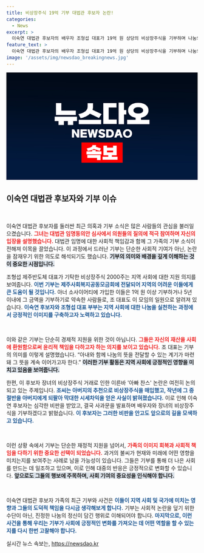 ```yaml
---
title: 비상장주식 19억 기부 대법관 후보자 논란!
categories:
  - News
excerpt: >
  이숙연 대법관 후보자의 배우자 조형섭 대표가 19억 원 상당의 비상장주식을 기부하며 나눔의 뜻을 강조했습니다. 그러나 후보자의 딸이 아버지의 추천으로 시세차익을 얻은 사실이 논란에 휘말려, 기부 결정이 주목받고 있습니다.
feature_text: >
  이숙연 대법관 후보자의 배우자 조형섭 대표가 19억 원 상당의 비상장주식을 기부하며 나눔의 뜻을 강조했습니다. 그러나 후보자의 딸이 아버지의 추천으로 시세차익을 얻은 사실이 논란에 휘말려, 기부 결정이 주목받고 있습니다.
image: '/assets/img/newsdao_breakingnews.jpg'
---
```


<p><img src="/assets/img/newsdao_breakingnews.jpg" alt="bookingtag 속보" /></p>

<h2 data-ke-size="size26">이숙연 대법관 후보자와 기부 이슈</h2>

<p data-ke-size="size16">&nbsp;</p>

<p>이숙연 대법관 후보자를 둘러싼 최근 의혹과 기부 소식은 많은 사람들의 관심을 불러일으켰습니다. <b><span style="color: #ee2323;">그녀는 대법관 임명동의안 심사에서 의원들의 질의에 적극 참여하며 자신의 입장을 설명했습니다.</span></b> 대법관 임명에 대한 사회적 책임감과 함께 그 가족의 기부 소식이 전해져 이목을 끌었습니다. 이 과정에서 드러난 기부는 단순한 사회적 기여가 아닌, 논란을 잠재우기 위한 의도로 해석되기도 했습니다. <b><span style="background-color: #21538527;">기부의 의미와 배경을 깊게 이해하는 것이 중요한 시점입니다.</span></b> </p>

<p>조형섭 제주반도체 대표가 기탁한 비상장주식 2000주는 지역 사회에 대한 지원 의지를 보여줍니다. <b><span style="color: #1a5490;">이번 기부는 제주사회복지공동모금회에 전달되어 지역의 어려운 이들에게 큰 도움이 될 것입니다.</span></b> 아너 소사이어티에 가입한 이들은 1억 원 이상 기부하거나 5년 이내에 그 금액을 기부하기로 약속한 사람들로, 조 대표도 이 모임의 일원으로 알려져 있습니다. <b><span style="color: #1a5490;">이숙연 후보자와 조형섭 대표 부부는 지역 사회에 대한 나눔을 실천하는 과정에서 긍정적인 이미지를 구축하고자 노력하고 있습니다.</span></b> </p>

<p data-ke-size="size16">&nbsp;</p>

<p>이와 같은 기부는 단순히 경제적 지원을 위한 것이 아닙니다. <b><span style="color: #ee2323;">그들은 자신의 재산을 사회에 환원함으로써 윤리적 책임을 다하고자 하는 의지를 보이고 있습니다.</span></b> 조 대표는 기부의 의미를 이렇게 설명했습니다. “아내와 함께 나눔의 뜻을 전달할 수 있는 계기가 마련돼 그 뜻을 계속 이어가고자 한다.” <b><span style="background-color: #21538527;">이러한 기부 활동은 지역 사회에 긍정적인 영향을 미치고 있음을 보여줍니다.</span></b> </p>

<p>한편, 이 후보자 장녀의 비상장주식 거래로 인한 이른바 '아빠 찬스' 논란은 여전히 논의되고 있는 주제입니다. <b><span style="color: #1a5490;">조씨는 아버지의 추천으로 비상장주식을 매입했고, 작년에 그 중 절반을 아버지에게 되팔아 막대한 시세차익을 얻은 사실이 밝혀졌습니다.</span></b> 이로 인해 이숙연 후보자는 심각한 비판을 받았고, 결국 사과문을 발표하며 배우자와 장녀의 비상장주식을 기부하겠다고 밝혔습니다. <b><span style="color: #1a5490;">이 후보자는 그러한 비판을 안고도 앞으로의 길을 모색하고 있습니다.</span></b> </p>

<p data-ke-size="size16">&nbsp;</p>

<p>이런 상황 속에서 기부는 단순한 재정적 지원을 넘어서, <b><span style="color: #ee2323;">가족의 이미지 회복과 사회적 책임을 다하기 위한 중요한 선택이 되었습니다.</span></b> 과거의 불씨가 현재와 미래에 어떤 영향을 미치는지를 보여주는 사례로 남을 가능성이 있습니다. 그들은 기부를 통해 더 나은 사회를 만드는 데 일조하고 있으며, 이로 인해 대중의 반응은 긍정적으로 변화할 수 있습니다. <b><span style="background-color: #21538527;">앞으로도 그들의 행보에 주목하며, 사회 기여의 중요성을 인식해야 합니다.</span></b> </p>

<p data-ke-size="size16">&nbsp;</p>

<p>이숙연 대법관 후보자 가족의 최근 기부와 사건은 <b><span style="color: #1a5490;">이들이 지역 사회 및 국가에 미치는 영향과 그들의 도덕적 책임을 다시금 생각해보게 합니다.</span></b> 기부는 사회적 논란을 덮기 위한 수단이 아닌, 진정한 나눔의 정신이 담긴 행위로 이해되어야 합니다. <b><span style="color: #1a5490;">마지막으로, 이런 사건을 통해 우리는 기부가 사회에 긍정적인 변화를 가져오는 데 어떤 역할을 할 수 있는지를 다시 한번 고찰해야 합니다.</span></b> </p>
실시간 뉴스 속보는, <a href="https://newsdao.kr" rel="dofollow">https://newsdao.kr</a>


